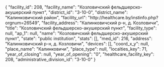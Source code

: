 {
    "facility_id": 208,
    "facility_name": "Козловичский фельдшерско-акушерский пункт",
    "district_id": "3-10-0",
    "district_name": "Калинковичский район",
    "facility_url": "http:\/\/healthcare.by\/instinfo.php?orgnum=26549",
    "facility_address": "Калинковичский р-н, д. Козловичи",
    "title": "Козловичский фельдшерско-акушерский пункт",
    "facility_type": null,
    "ap_1": null,
    "name": "Козловичский фельдшерско-акушерский пункт",
    "state": "public institution",
    "stats": [],
    "med_id": 216,
    "address": "Калинковичский р-н, д. Козловичи",
    "devices": [],
    "coord_x_y": null,
    "place_name": "Калинковичи",
    "place_type": null,
    "localties_key": 71,
    "year_of_closing": null,
    "year_of_opening": "0",
    "healthcare_facility_key": 208,
    "administrative_division_id": "3-10-0"
}